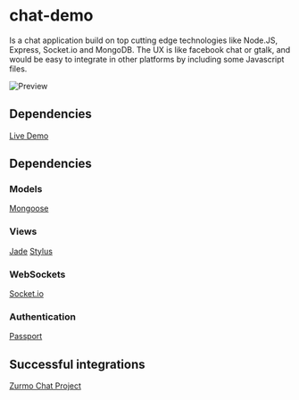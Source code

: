 # chat-demo

Is a chat application build on top cutting edge technologies like Node.JS, Express, Socket.io and MongoDB. 
The UX is like facebook chat or gtalk, and would be easy to integrate in other platforms by including some Javascript files.

![Preview](https://raw.github.com/cortezcristian/chat-demo/develop/demo/demo.png)

## Dependencies 
[Live Demo](http://72.44.82.66/)

## Dependencies 

### Models
[Mongoose](http://mongoosejs.com/)

### Views
[Jade](http://jade-lang.com/)
[Stylus](http://learnboost.github.io/stylus/)

### WebSockets
[Socket.io](http://socket.io/)

### Authentication 
[Passport](http://passportjs.org/)

## Successful integrations
[Zurmo Chat Project](https://github.com/cortezcristian/zurmo-chat)

